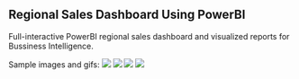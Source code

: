 ## Regional Sales Dashboard Using PowerBI

Full-interactive PowerBI regional sales dashboard and visualized reports for Bussiness Intelligence.

Sample images and gifs:
![](./sales_1.png)
![](./sales_1.png)
![](./sales_1.png)
![](./sales_1.png)

